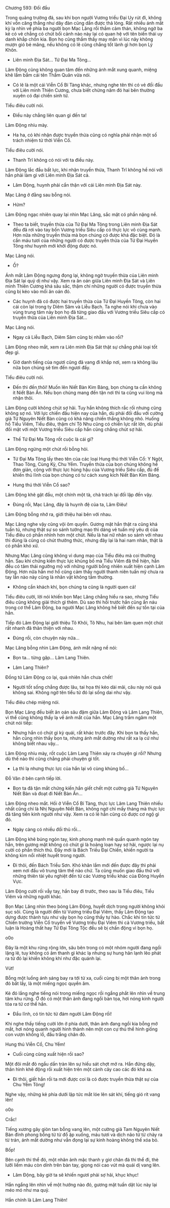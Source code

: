 




Chương 593: Đối đầu


Trong quảng trường đá, sau khi bọn người Vương triều Đại Uy rút đi, không khí vốn căng thẳng như dây đàn cũng dần được thả lỏng. Rất nhiều ánh mắt kỳ lạ nhìn về phía ba người bọn Mạc Lăng rồi thầm cảm thán, không ngờ ba kẻ có vẻ chẳng có chút bối cảnh nào này lại có quan hệ với tên biến thái uy danh khắp chốn kia. Bọn họ cũng thầm thấy may mắn vì lúc nãy không mượn gió bẻ măng, nếu không có lẽ cũng chẳng tốt lành gì hơn bọn Lý Khôn.

- Liên minh Địa Sát… Tứ Đại Ma Tông…

Lâm Động cũng không quan tâm đến những ánh mắt xung quanh, miệng khẽ lẩm bẩm cái tên Thẩm Quân vừa nói.

- Có lẽ là một cái Viễn Cổ Bí Tàng khác, nhưng nghe tên thì có vẻ đối đầu với Liên minh Thiên Cương, chưa biết chừng năm đó hai bên thường xuyên có đại chiến sinh tử.

Tiểu điêu cười nói.

- Điều này chẳng liên quan gì đến ta!

Lâm Động nhíu mày.

- Ha ha, có khi nhận được truyền thừa cũng có nghĩa phải nhận một số trách nhiệm từ thời Viễn Cổ.

Tiểu điêu cười nói.

- Thanh Trĩ không có nói với ta điều này.

Lâm Động lắc đầu bất lực, khi nhận truyền thừa, Thanh Trĩ không hề nói với hắn phải làm gì với Liên minh Địa Sát cả.

- Lâm Động, huynh phải cẩn thận với cái Liên minh Địa Sát này.

Mạc Lăng ở đằng sau bỗng nói.

- Hửm?

Lâm Động ngạc nhiên quay lại nhìn Mạc Lăng, sắc mặt có phần nặng nề.

- Theo ta biết, truyền thừa của Tứ Đại Ma Tông trong Liên minh Địa Sát đều đã rơi vào tay bốn Vương triều Siêu cấp có thực lực vô cùng mạnh. Hơn nữa những truyền thừa mà bọn chúng có được khá đặc biệt. Đó là cần máu tươi của những người có được truyền thừa của Tứ Đại Huyền Tông như huynh mới khởi động được nó.

Mạc Lăng nói.

- Ồ?

Ánh mắt Lâm Động ngưng đọng lại, không ngờ truyền thừa của Liên minh Địa Sát lại quỷ dị như vậy. Xem ra ân oán giữa Liên minh Địa Sát và Liên minh Thiên Cương khá sâu sắc, thậm chí những người có được truyền thừa cũng bị kéo vào mối ân oán đó.

- Các huynh đã có được hai truyền thừa của Tứ Đại Huyền Tông, còn hai cái còn lại trong ty Diêm Sâm và Liễu Bạch. Ta nghe nói khi chưa vào vùng trung tâm này bọn họ đã từng giao đấu với Vương triều Siêu cấp có truyền thừa của Liên minh Địa Sát…

Mạc Lăng nói.

- Ngay cả Liễu Bạch, Diêm Sâm cũng bị nhằm vào rồi?

Lâm Động nheo mắt, xem ra Liên minh Địa Sát thật sự chẳng phải loại tốt đẹp gì.

- Giờ danh tiếng của ngươi cũng đã vang đi khắp nơi, xem ra không lâu nữa bọn chúng sẽ tìm đến ngươi đấy.

Tiểu điêu cười nói.

- Đến thì đến thôi! Muốn lên Niết Bàn Kim Bảng, bọn chúng ta cần không ít Niết Bàn Ấn. Nếu bọn chúng mang đến tận nơi thì ta cũng vui lòng mà nhận thôi.

Lâm Động cười không chút sợ hãi. Tuy hắn không thích rắc rối nhưng cũng không sợ nó. Với lực chiến đấu hiện nay của hắn, dù phải đối đầu với cường giả Tứ Nguyên Niết Bàn cũng có khả năng chiến thắng không nhỏ. Huống hồ Tiểu Viêm, Tiểu điêu, thậm chí Tô Nhu cũng có chiến lực rất lớn, dù phải đối mặt với một Vương triều Siêu cấp hắn cũng chẳng chút sợ hãi.

- Thế Tứ Đại Ma Tông rốt cuộc là cái gì?

Lâm Động ngừng một chút rồi bỗng hỏi.

- Tứ Đại Ma Tông lấy theo tên của các loại Hung thú thời Viễn Cổ: Y Ngột, Thao Tông, Cùng Kỳ, Chu Yểm. Truyền thừa của bọn chúng không hề đơn giản, cộng với thực lực hùng hậu của Vương triều Siêu cấp, đủ để khiến thủ lĩnh của bọn chúng có tư cách xung kích Niết Bàn Kim Bảng.

- Hung thú thời Viễn Cổ sao?

Lâm Động khẽ gật đầu, một chính một tà, chả trách lại đối lập đến vậy.

- Đúng rồi, Mạc Lăng, đây là huynh đệ của ta, Lâm Điêu!

Lâm Động bỗng nhớ ra, giới thiệu hai bên với nhau.

Mạc Lăng nghe vậy cũng vội ôm quyền. Gương mặt hắn thật ra cũng khá tuấn tú, nhưng thật sự so sánh tướng mạo thì dáng vẻ tuấn mỹ yêu dị của Tiểu điêu có phần nhỉnh hơn một chút. Nếu là hai nữ nhân so sánh với nhau thì đúng là cũng có chút thưởng thức, nhưng đây lại là hai nam nhân, thật là có phần khó xử.

Nhưng Mạc Lăng cũng không vì dung mạo của Tiểu điêu mà coi thường hắn. Sau khi chứng kiến thực lực khủng bố mà Tiểu Viêm đã thể hiện, hắn đều có tâm thái ngưỡng mộ với những người bỗng nhiên xuất hiện cạnh Lâm Động. Hơn nữa hắn mơ hồ cũng cảm thấy người thanh niên tuấn mỹ chưa ra tay lần nào này cũng là nhân vật không tầm thường.

- Không cần khách khí, bọn chúng ta cũng là người quen cả!

Tiểu điêu cười, lời nói khiến bọn Mạc Lăng chẳng hiểu ra sao, nhưng Tiểu điêu cũng không giải thích gì thêm. Dù sao thì hồi trước hắn cũng ẩn náu trong cơ thể Lâm Động, ba người Mạc Lăng không hề biết đến sự tồn tại của hắn.

Tiếp đó Lâm Động lại giới thiệu Tô Khôi, Tô Nhu, hai bên làm quen một chút rất nhanh đã thân thiện với nhau.

- Đúng rồi, còn chuyện này nữa…

Mạc Lăng bỗng nhìn Lâm Động, ánh mắt nặng nề nói:

- Bọn ta… từng gặp… Lâm Lang Thiên.

- Lâm Lang Thiên?

Đồng tử Lâm Động co lại, quả nhiên hắn chưa chết!

- Người tốt sống chẳng được lâu, tai họa thì kéo dài mãi, câu này nói quả không sai. Không ngờ tên tiểu tử đó lại sống dai như vậy.

Tiểu điêu chép miệng nói.

Bọn Mạc Lăng đều biết ân oán sâu đậm giữa Lâm Động và Lâm Lang Thiên, vì thế cũng không thấy lạ về ánh mắt của hắn. Mạc Lăng trầm ngâm một chút nói tiếp:

- Nhưng hắn có chút gì kỳ quái, rất khác trước đây. Khi bọn ta thấy hắn, hắn cũng nhìn thấy bọn ta, nhưng ánh mắt dường như rất xa lạ cứ như không biết nhau vậy…

Lâm Động nhíu mày, rốt cuộc Lâm Lang Thiên xảy ra chuyện gì rồi? Nhưng dù thế nào thì cũng chẳng phải chuyện gì tốt.

- Lạ thì lạ nhưng thực lực của hắn lại vô cùng khủng bố…

Đỗ Vân ở bên cạnh tiếp lời.

- Bọn ta đã tận mắt chứng kiến hắn giết chết một cường giả Tứ Nguyên Niết Bàn và đoạt đi Niết Bàn Ấn…

Lâm Động nheo mắt. Hồi ở Viễn Cổ Bí Tàng, thực lực Lâm Lang Thiên nhiều nhất cũng chỉ là Nhị Nguyên Niết Bàn, không ngờ chỉ mấy tháng mà thực lực đã tăng tiến kinh người như vậy. Xem ra có lẽ hắn cũng có được cơ ngộ gì đó.

- Ngày càng có nhiều đối thủ rồi…

Lâm Động khẽ búng ngón tay, kình phong mạnh mẽ quấn quanh ngón tay hắn, trên gương mặt không có chút gì là hoảng loạn hay sợ hãi, ngược lại nụ cười có phần thích thú. Đây mới là Bách Triều Đại Chiến, khiến người ta không kìm nổi nhiệt huyết trong người.

- Đi thôi, đến Bách Triều Sơn. Khó khăn lắm mới đến được đây thì phải xem nơi đấu võ trung tâm thế nào chứ. Ta cũng muốn giao đấu thử với những thiên tài yêu nghiệt đến từ các Vương triều khác của Đông Huyền Vực.

Lâm Động cười rồi vẫy tay, hắn bay đi trước, theo sau là Tiểu điêu, Tiểu Viêm và những người khác.

Bọn Mạc Lăng nhìn theo bóng Lâm Động, huyết dịch trong người không khỏi sục sôi. Cùng là người đến từ Vương triều Đại Viêm, thấy Lâm Động tạo dựng được thành tựu như vậy bọn họ cũng thấy tự hào. Chắc khi tin tức từ Chiến trường Viễn Cổ truyền về Vương triều Đại Viêm thì cả Vương triều, bất luận là Hoàng thất hay Tứ Đại Tông Tộc đều sẽ bị chấn động vì bọn họ.

o0o

Đây là một khu rừng rộng lớn, sâu bên trong có một nhóm người đang ngồi lặng lẽ, tuy không có âm thanh gì khác lạ nhưng sự hung hãn lạnh lẽo phát ra từ đó lại khiến không khí như đặc quánh lại.

Vút!

Bỗng một luồng ánh sáng bay ra tới từ xa, cuối cùng bị một thân ảnh trong đó bắt lấy, là một miếng ngọc quyền âm.

Kẻ đó lắng nghe tiếng nói trong miếng ngọc rồi ngẩng phắt lên nhìn về trung tâm khu rừng. Ở đó có một thân ảnh đang ngồi bàn tọa, hơi nóng kinh người tỏa ra từ cơ thể hắn.

- Đầu lĩnh, có tin tức từ đám người Lâm Động rồi!

Khi nghe thấy tiếng cười lớn ở phía dưới, thân ảnh đang ngồi kia bỗng mở mắt, hơi nóng quanh người hình thành nên một con cự thú thể hình giống con vượn khổng lồ, đầu trắng chân đỏ.

Hung thú Viễn Cổ, Chu Yểm!

- Cuối cùng cũng xuất hiện rồi sao?

Một đôi mắt đỏ ngầu dần tràn lên sự hiếu sát chợt mở ra. Hắn đứng dậy, thân hình khẽ động rồi xuất hiện trên một cành cây cao các đó khá xa.

- Đi thôi, giết hắn rồi ta mới được coi là có được truyền thừa thật sự của Chu Yểm Tông!

Nghe vậy, những kẻ phía dưới lập tức mắt lóe lên sát khí, tiếng gió rít vang lên!

o0o

Crắc!

Tiếng xương gãy giòn tan bỗng vang lên, một cường giả Tam Nguyên Niết Bàn đỉnh phong bỗng từ từ đổ ập xuống, máu tươi và dịch não từ từ chảy ra từ trán, ánh mắt dường như vẫn đọng lại sự kinh hoàng không thế xóa bỏ.

Bốp!

Bên cạnh thi thể đó, một nhân ảnh mặc thanh y giơ chân đá thi thể đi, thè lưỡi liếm máu còn dính trên bàn tay, giọng nói cao vút mà quái dị vang lên.

- Lâm Động, bây giờ ta sẽ khiến ngươi phải sợ hãi, khục khục!

Hắn ngẩng lên nhìn về một hướng nào đó, gương mặt tuấn dật lúc này lại méo mó như ma quỷ.

Hắn chính là Lâm Lang Thiên!




